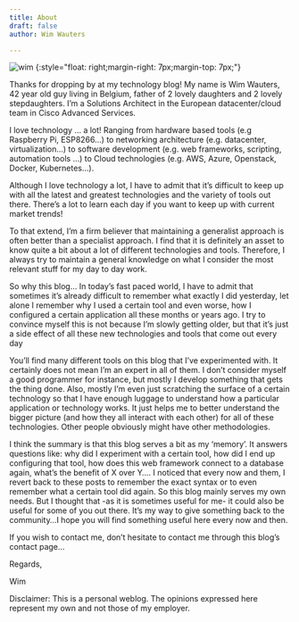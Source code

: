 ```yaml
---
title: About
draft: false
author: Wim Wauters

---
```


  

 ![wim](/images/wim_cartoon.png) {:style="float: right;margin-right: 7px;margin-top: 7px;"}


Thanks for dropping by at my technology blog! My name is Wim Wauters, 42 year old guy living in Belgium, father of 2 lovely daughters and 2 lovely stepdaughters. I’m a Solutions Architect in the European datacenter/cloud team in Cisco Advanced Services.

I love technology … a lot! Ranging from hardware based tools (e.g Raspberry Pi, ESP8266…) to networking architecture (e.g. datacenter, virtualization…) to software development (e.g. web frameworks, scripting, automation tools …) to Cloud technologies (e.g. AWS, Azure, Openstack, Docker, Kubernetes…). 

Although I love technology a lot, I have to admit that it’s difficult to keep up with all the latest and greatest technologies and the variety of tools out there. There’s a lot to learn each day if you want to keep up with current market trends!

To that extend, I’m a firm believer that maintaining a generalist approach is often better than a specialist approach. I find that it is definitely an asset to know quite a bit about a lot of different technologies and tools. Therefore, I always try to maintain a general knowledge on what I consider the most relevant stuff for my day to day work.

So why this blog… In today’s fast paced world, I have to admit that sometimes it’s already difficult to remember what exactly I did yesterday, let alone I remember why I used a certain tool and even worse, how I configured a certain application all these months or years ago. I try to convince myself this is not because I’m slowly getting older, but that it’s just a side effect of all these new technologies and tools that come out every day

You’ll find many different tools on this blog that I’ve experimented with. It certainly does not mean I’m an expert in all of them. I don’t consider myself a good programmer for instance, but mostly I develop something that gets the thing done. Also, mostly I’m even just scratching the surface of a certain technology so that I have enough luggage to understand how a particular application or technology works. It just helps me to better understand the bigger picture (and how they all interact with each other) for all of these technologies. Other people obviously might have other methodologies.

I think the summary is that this blog serves a bit as my ‘memory’. It answers questions like: why did I experiment with a certain tool, how did I end up configuring that tool, how does this web framework connect to a database again, what’s the benefit of X over Y…. I noticed that every now and them, I revert back to these posts to remember the exact syntax or to even remember what a certain tool did again. So this blog mainly serves my own needs. But I thought that -as it is sometimes useful for me- it could also be useful for some of you out there. It’s my way to give something back to the community…I hope you will find something useful here every now and then.

If you wish to contact me, don’t hesitate to contact me through this blog’s contact page…

Regards,

Wim

Disclaimer: This is a personal weblog. The opinions expressed here represent my own and not those of my employer.